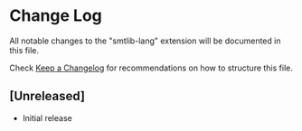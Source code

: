 # Change Log

All notable changes to the "smtlib-lang" extension will be documented in this file.

Check [Keep a Changelog](http://keepachangelog.com/) for recommendations on how to structure this file.

## [Unreleased]

- Initial release